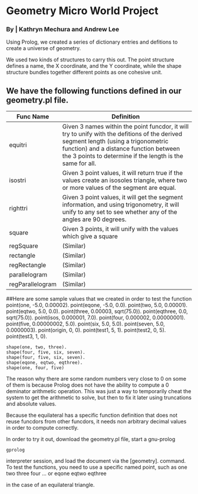 # Geometry Micro World Project

### By | Kathryn Mechura and Andrew Lee

Using Prolog, we created a series of dictionary entries and defitions to create a universe of geometry.

We used two kinds of structures to carry this out. The point structure defines a name, the X coordinate, and the Y coordinate, while the shape structure bundles together different points as one cohesive unit.

## We have the following functions defined in our geometry.pl file.

Func Name | Definition
-------- | ---------------------------------------------------
equitri | Given 3 names within the point funcdor, it will try to unify with the defitions of the derived segment length (using a trigonometric function) and a distance function between the 3 points to determine if the length is the same for all.
isostri | Given 3 point values, it will return true if the values create an isosoles triangle, where two or more values of the segment are equal.
righttri | Given 3 point values, it will get the segment information, and using trigonometry, it will unify to any set to see whether any of the angles are 90 degrees.
square | Given 3 points, it will unify with the values which give a square
regSquare | (Similar)
rectangle | (Similar)
regRectangle | (Similar)
parallelogram | (Similar)
regParallelogram | (Similar)



##Here are some sample values that we created in order to test the function
    point(one, -5.0, 0.00002).
    point(eqone, -5.0, 0.0).
    point(two, 5.0, 0.00001).
    point(eqtwo, 5.0, 0.0).
    point(three, 0.00003, sqrt(75.0)).
    point(eqthree, 0.0, sqrt(75.0)).
    point(isos, 0.000001, 7.0).
    point(four, 0.000002, 0.00000001).
    point(five, 0.00000002, 5.0).
    point(six, 5.0, 5.0).
    point(seven, 5.0, 0.0000003).
    point(origin, 0, 0).
    point(test1, 5, 1).
    point(test2, 0, 5).
    point(test3, 1, 0).


    shape(one, two, three).
    shape(four, five, six, seven).
    shape(four, five, six, seven).
    shape(eqone, eqtwo, eqthree).
    shape(one, four, five)


The reason why there are some random numbers very close to 0 on some of them is because Prolog does not have the ability to compute a 0 deminator arithmetic operation. This was just a way to temporarily cheat the system to get the arithmetic to solve, but then to fix it later using truncations and absolute values.

Because the equilateral has a specific function definition that does not reuse funcdors from other funcdors, it needs non arbitrary decimal values in order to compute correctly.



In order to try it out, download the geometry.pl file, start a gnu-prolog

    gprolog
interpreter session, and load the document via the
    [geometry].
command. To test the functions, you need to use a specific named point, such as
    one
    two
    three
    four
    ...
or
    eqone
    eqtwo
    eqthree

in the case of an equilateral triangle.
